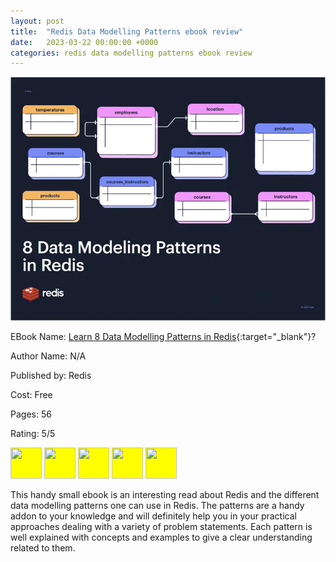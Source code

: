 ```yaml
---
layout: post
title:  "Redis Data Modelling Patterns ebook review"
date:   2023-03-22 00:00:00 +0000
categories: redis data modelling patterns ebook review
---
```

![Learn 8 Data Modelling Patterns in Redis](../assets/post_images/2023-03-22/8-data-modeling-patterns-in-redis-feature.webp)

EBook Name: [Learn 8 Data Modelling Patterns in Redis](https://redis.com/docs/8-data-modeling-patterns-in-redis/){:target="_blank"}?

Author Name: N/A

Published by: Redis

Cost: Free

Pages: 56

Rating: 5/5

<img style="background-color: yellow;" src="https://raw.githubusercontent.com/FortAwesome/Font-Awesome/6.x/svgs/solid/star.svg" width="50" height="50">
<img style="background-color: yellow;" src="https://raw.githubusercontent.com/FortAwesome/Font-Awesome/6.x/svgs/solid/star.svg" width="50" height="50">
<img style="background-color: yellow;" src="https://raw.githubusercontent.com/FortAwesome/Font-Awesome/6.x/svgs/solid/star.svg" width="50" height="50">
<img style="background-color: yellow;" src="https://raw.githubusercontent.com/FortAwesome/Font-Awesome/6.x/svgs/solid/star.svg" width="50" height="50">
<img style="background-color: yellow;" src="https://raw.githubusercontent.com/FortAwesome/Font-Awesome/6.x/svgs/solid/star.svg" width="50" height="50">

This handy small ebook is an interesting read about Redis and the different data modelling patterns one can use in Redis. The patterns are a handy addon to your knowledge and will definitely help you in your practical approaches dealing with a variety of problem statements. Each pattern is well explained with concepts and examples to give a clear understanding related to them.